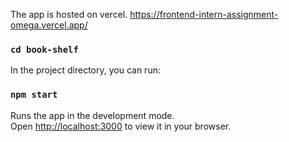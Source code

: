 The app is hosted on vercel.
https://frontend-intern-assignment-omega.vercel.app/


### `cd book-shelf`


In the project directory, you can run:

### `npm start`

Runs the app in the development mode.\
Open [http://localhost:3000](http://localhost:3000) to view it in your browser.



